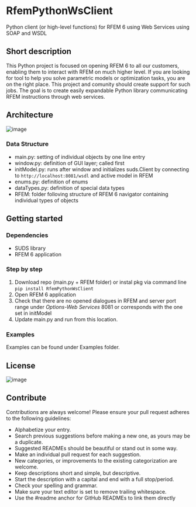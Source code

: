 # RfemPythonWsClient
Python client (or high-level functions) for RFEM 6 using Web Services using SOAP and WSDL
## Short description
This Python project is focused on opening RFEM 6 to all our customers, enabling them to interact with RFEM on much higher level. If you are looking for tool to help you solve parametric models or optimization tasks, you are on the right place. This project and comunity should create support for such jobs. The goal is to create easily expandable Python library communicating RFEM instructions through web services. 
## Architecture
![image](https://user-images.githubusercontent.com/37547309/118119185-44a22f00-b3ee-11eb-9d60-3d74a4a96f81.png)
### Data Structure
* main.py:      setting of individual objects by one line entry
* window.py:    definition of GUI layer; called first
* initModel.py: runs after window and initializes suds.Client by connecting to `http://localhost:8081/wsdl` and active model in RFEM
* enums.py:     definition of enums
* dataTypes.py: definition of special data types
* RFEM:         folder folloving structure of RFEM 6 navigator containing individual types of objects
## Getting started
### Dependencies
* SUDS library
* RFEM 6 application
### Step by step
1) Download repo (main.py + RFEM folder) or instal pkg via command line `pip install RfemPythonWsClient`
2) Open RFEM 6 application
3) Check that there are no opened dialogues in RFEM and server port range under *Options-Web Services* 8081 or corresponds with the one set in initModel
4) Update main.py and run from this location.
### Examples
Examples can be found under Examples folder.
## License
![image](https://user-images.githubusercontent.com/37547309/118117274-b167fa00-b3eb-11eb-91a9-762b454cef0f.png)
## Contribute
Contributions are always welcome! Please ensure your pull request adheres to the following guidelines:

* Alphabetize your entry.
* Search previous suggestions before making a new one, as yours may be a duplicate.
* Suggested READMEs should be beautiful or stand out in some way.
* Make an individual pull request for each suggestion.
* New categories, or improvements to the existing categorization are welcome.
* Keep descriptions short and simple, but descriptive.
* Start the description with a capital and end with a full stop/period.
* Check your spelling and grammar.
* Make sure your text editor is set to remove trailing whitespace.
* Use the #readme anchor for GitHub READMEs to link them directly
